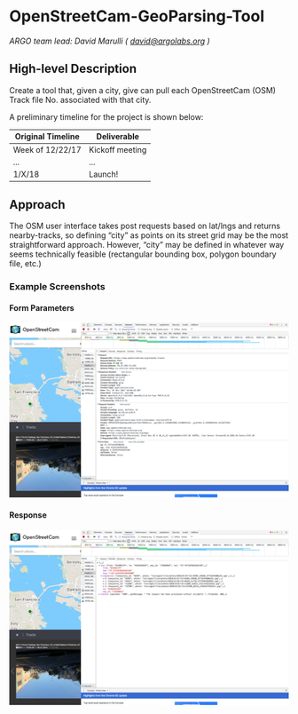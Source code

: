 # OpenStreetCam-GeoParsing-Tool
_ARGO team lead: David Marulli ( david@argolabs.org )_


## High-level Description
Create a tool that, given a city, give can pull each OpenStreetCam (OSM) Track file No. associated with that city.

A preliminary timeline for the project is shown below:

| Original Timeline | Deliverable |
| ------------- | ------------- |
| Week of 12/22/17 | Kickoff meeting |
| ...| ... |
| 1/X/18 | Launch! |

## Approach

The OSM user interface takes post requests based on lat/lngs and returns nearby-tracks, so defining “city” as points on its street grid may be the most straightforward approach. However, “city” may be defined in whatever way seems technically feasible (rectangular bounding box, polygon boundary file, etc.)

### Example Screenshots
#### Form Parameters
![post request form](./img/post_req_example_form.png?raw=true "Form Parameters")

#### Response
![post request response](./img/post_req_example_response.png?raw=true "Response")
